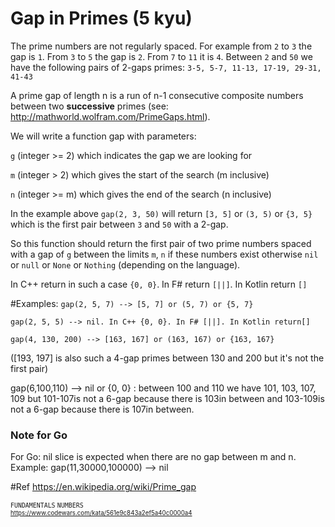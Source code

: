 # Gap in Primes (5 kyu)

The prime numbers are not regularly spaced. For example from `2` to `3` the gap is `1`. From `3` to `5` the gap is `2`. From `7` to `11` it is `4`. Between `2` and `50` we have the following pairs of 2-gaps primes: `3-5, 5-7, 11-13, 17-19, 29-31, 41-43`

A prime gap of length n is a run of n-1 consecutive composite numbers between two **successive** primes (see: http://mathworld.wolfram.com/PrimeGaps.html).

We will write a function gap with parameters:

`g` (integer >= 2) which indicates the gap we are looking for

`m` (integer > 2) which gives the start of the search (m inclusive)

`n` (integer >= m) which gives the end of the search (n inclusive)

In the example above `gap(2, 3, 50)` will return `[3, 5]` or `(3, 5)` or `{3, 5}` which is the first pair between `3` and `50` with a 2-gap.

So this function should return the first pair of two prime numbers spaced with a gap of `g` between the limits `m`, `n` if these numbers exist otherwise `nil` or `null` or `None` or `Nothing` (depending on the language).

In C++ return in such a case `{0, 0}`. In F# return `[||]`. In Kotlin return `[]`

\#Examples: `gap(2, 5, 7) --> [5, 7] or (5, 7) or {5, 7}`

`gap(2, 5, 5) --> nil. In C++ {0, 0}. In F# [||]. In Kotlin return[]`

`gap(4, 130, 200) --> [163, 167] or (163, 167) or {163, 167}`

([193, 197] is also such a 4-gap primes between 130 and 200 but it's not the first pair)

gap(6,100,110) --> nil or {0, 0} : between 100 and 110 we have 101, 103, 107, 109 but 101-107is not a 6-gap because there is 103in between and 103-109is not a 6-gap because there is 107in between.

### Note for Go
For Go: nil slice is expected when there are no gap between m and n. Example: gap(11,30000,100000) --> nil

\#Ref https://en.wikipedia.org/wiki/Prime_gap

<small>`FUNDAMENTALS` `NUMBERS`<small> \
https://www.codewars.com/kata/561e9c843a2ef5a40c0000a4
